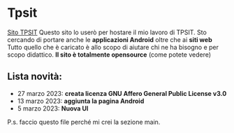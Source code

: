 # Tpsit
[Sito TPSIT](https://tpsit.nbernardi.tk)
Questo sito lo userò per hostare il mio lavoro di TPSIT.
Sto cercando di portare anche le **applicazioni Android** oltre che ai **siti web**
Tutto quello che è caricato è allo scopo di aiutare chi ne ha bisogno e per scopo didattico.
**Il sito è totalmente opensource** (come potete vedere)

## Lista novità:
- 27 marzo 2023: **creata licenza GNU Affero General Public License v3.0**
- 13 marzo 2023: **aggiunta la pagina Android**
- 5 marzo 2023: **Nuova UI**

P.s. faccio questo file perché mi crei la sezione main.
